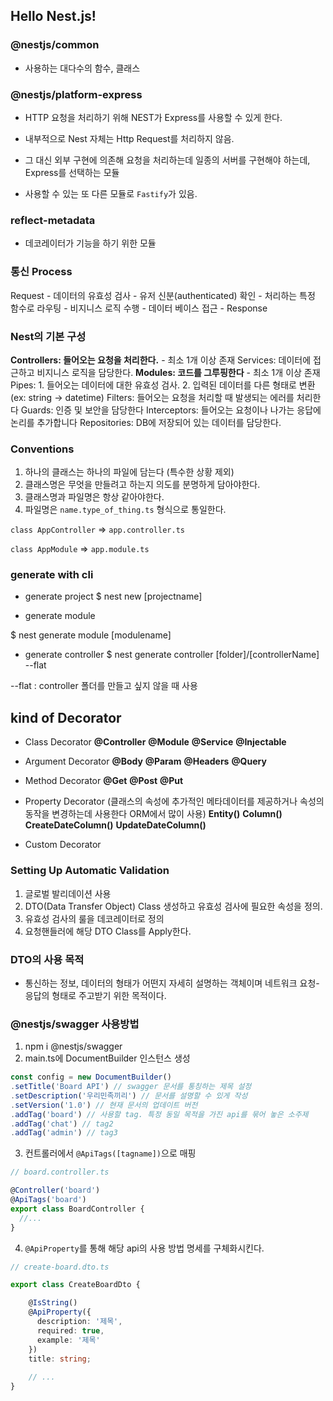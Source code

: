 ## Hello Nest.js!

### @nestjs/common

- 사용하는 대다수의 함수, 클래스

### @nestjs/platform-express

- HTTP 요청을 처리하기 위해 NEST가 Express를 사용할 수 있게 한다.

- 내부적으로 Nest 자체는 Http Request를 처리하지 않음.

- 그 대신 외부 구현에 의존해 요청을 처리하는데
일종의 서버를 구현해야 하는데, Express를 선택하는 모듈

- 사용할 수 있는 또 다른 모듈로 `Fastify`가 있음.



### reflect-metadata
- 데코레이터가 기능을 하기 위한 모듈


### 통신 Process

Request - 데이터의 유효성 검사 - 유저 신분(authenticated) 확인 - 처리하는 특정 함수로 라우팅 - 비지니스 로직 수행 - 데이터 베이스 접근 - Response


### Nest의 기본 구성

**Controllers: 들어오는 요청을 처리한다.** - 최소 1개 이상 존재
Services: 데이터에 접근하고 비지니스 로직을 담당한다.
**Modules: 코드를 그루핑한다**  - 최소 1개 이상 존재
Pipes: 1. 들어오는 데이터에 대한 유효성 검사. 2. 입력된 데이터를 다른 형태로 변환(ex: string -> datetime)
Filters: 들어오는 요청을 처리할 때 발생되는 에러를 처리한다
Guards: 인증 및 보안을 담당한다
Interceptors: 들어오는 요청이나 나가는 응답에 논리를 추가합니다
Repositories: DB에 저장되어 있는 데이터를 담당한다.


### Conventions

1. 하나의 클래스는 하나의 파일에 담는다 (특수한 상황 제외)
2. 클래스명은 무엇을 만들려고 하는지 의도를 분명하게 담아야한다.
3. 클래스명과 파일명은 항상 같아야한다.
4. 파일명은 `name.type_of_thing.ts` 형식으로 통일한다.

`class AppController`
=> `app.controller.ts`

`class AppModule`
=> `app.module.ts`

### generate with cli

- generate project
\$ nest new [projectname]

- generate module

\$ nest generate module [modulename]

- generate controller
\$ nest generate controller [folder]/[controllerName] --flat

--flat : controller 폴더를 만들고 싶지 않을 때 사용


## kind of Decorator

- Class Decorator
**@Controller**
**@Module**
**@Service**
**@Injectable**

- Argument Decorator
**@Body**
**@Param**
**@Headers**
**@Query**

- Method Decorator
**@Get**
**@Post**
**@Put**

- Property Decorator (클래스의 속성에 추가적인 메타데이터를 제공하거나 속성의 동작을 변경하는데 사용한다 ORM에서 많이 사용)
**Entity()**
**Column()**
**CreateDateColumn()**
**UpdateDateColumn()**

- Custom Decorator


### Setting Up Automatic Validation

1. 글로벌 발리데이션 사용
2. DTO(Data Transfer Object) Class 생성하고 유효성 검사에 필요한 속성을 정의.
3. 유효성 검사의 룰을 데코레이터로 정의
4. 요청핸들러에 해당 DTO Class를 Apply한다.


### DTO의 사용 목적

- 통신하는 정보, 데이터의 형태가 어떤지 자세히 설명하는 객체이며 네트워크 요청-응답의 형태로 주고받기 위한 목적이다.



### @nestjs/swagger 사용방법


1. npm i @nestjs/swagger
2. main.ts에 DocumentBuilder 인스턴스 생성

```ts
const config = new DocumentBuilder()
.setTitle('Board API') // swagger 문서를 통칭하는 제목 설정
.setDescription('우리민족끼리') // 문서를 설명할 수 있게 작성
.setVersion('1.0') // 현재 문서의 업데이트 버전
.addTag('board') // 사용할 tag. 특정 동일 목적을 가진 api를 묶어 놓은 소주제
.addTag('chat') // tag2
.addTag('admin') // tag3
```

3. 컨트롤러에서 `@ApiTags([tagname])`으로 매핑
```ts
// board.controller.ts

@Controller('board')
@ApiTags('board') 
export class BoardController {
  //...
}
```

4. `@ApiProperty`를 통해 해당 api의 사용 방법 명세를 구체화시킨다.

```ts
// create-board.dto.ts

export class CreateBoardDto {

    @IsString()
    @ApiProperty({
      description: '제목',
      required: true,
      example: '제목'
    })
    title: string;
    
    // ...
}
```
